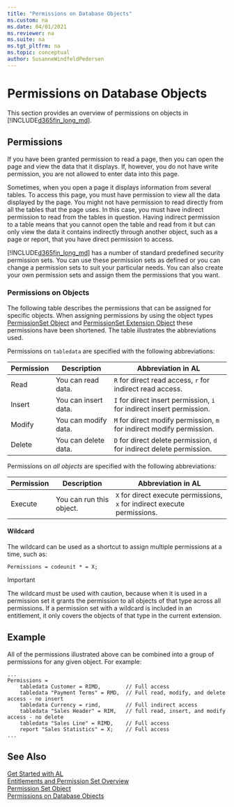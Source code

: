 ```yaml
---
title: "Permissions on Database Objects"
ms.custom: na
ms.date: 04/01/2021
ms.reviewer: na
ms.suite: na
ms.tgt_pltfrm: na
ms.topic: conceptual
author: SusanneWindfeldPedersen
---
```


# Permissions on Database Objects

This section provides an overview of permissions on objects in [!INCLUDE[d365fin_long_md](includes/d365fin_long_md.md)].
  
## Permissions

If you have been granted permission to read a page, then you can open the page and view the data that it displays. If, however, you do not have write permission, you are not allowed to enter data into this page.  
  
Sometimes, when you open a page it displays information from several tables. To access this page, you must have permission to view all the data displayed by the page. You might not have permission to read directly from all the tables that the page uses. In this case, you must have indirect permission to read from the tables in question. Having indirect permission to a table means that you cannot open the table and read from it but can only view the data it contains indirectly through another object, such as a page or report, that you have direct permission to access.  
  
[!INCLUDE[d365fin_long_md](includes/d365fin_long_md.md)] has a number of standard predefined security permission sets. You can use these permission sets as defined or you can change a permission sets to suit your particular needs. You can also create your own permission sets and assign them the permissions that you want.  
  
### Permissions on Objects  

The following table describes the permissions that can be assigned for specific objects. When assigning permissions by using the object types [PermissionSet Object](devenv-permissionset-object.md) and [PermissionSet Extension Object](devenv-permissionset-ext-object.md) these permissions have been shortened. The table illustrates the abbreviations used.

Permissions on `tabledata` are specified with the following abbreviations:

|Permission|Description|Abbreviation in AL  |
|----------|-----------------|----------|
|Read      |You can read data.| `R` for direct read access, `r` for indirect read access. |
|Insert    |You can insert data.| `I` for direct insert permission, `i` for indirect insert permission. |
|Modify    |You can modify data.| `M` for direct modify permission, `m` for indirect modify permission. |
|Delete    |You can delete data.| `D` for direct delete permission, `d` for indirect delete permission.| 

Permissions on *all objects* are specified with the following abbreviations:

|Permission|Description|Abbreviation in AL  |
|----------|-----------------|----------|
|Execute   |You can run this object. | `X` for direct execute permissions, `x` for indirect execute permissions. |

#### Wildcard

The wildcard can be used as a shortcut to assign multiple permissions at a time, such as:

```al
Permissions = codeunit * = X;
```

> [!IMPORTANT]  
> The wildcard must be used with caution, because when it is used in a permission set it grants the permission to all objects of that type across all permissions. If a permission set with a wildcard is included in an entitlement, it only covers the objects of that type in the current extension.

## Example

All of the permissions illustrated above can be combined into a group of permissions for any given object. For example:

```al
...
Permissions =     
    tabledata Customer = RIMD,        // Full access
    tabledata "Payment Terms" = RMD,  // Full read, modify, and delete access - no insert
    tabledata Currency = rimd,        // Full indirect access
    tabledata "Sales Header" = RIM,   // full read, insert, and modify access - no delete
    tabledata "Sales Line" = RIMD,    // Full access
    report "Sales Statistics" = X;    // Full access
...
```

## See Also

[Get Started with AL](devenv-get-started.md)  
[Entitlements and Permission Set Overview](devenv-entitlements-and-permissionsets-overview.md)  
[Permission Set Object](devenv-permissionset-object.md)  
[Permissions on Database Objects](devenv-permissions-on-database-objects.md)  